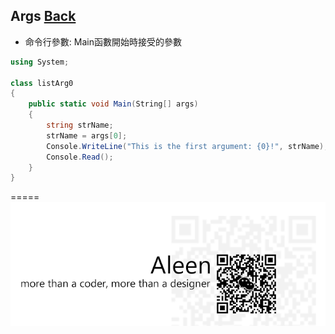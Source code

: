 ## Args [Back](./../C%23%20Menu.md)

- 命令行參數: Main函數開始時接受的參數

```C#
using System;

class listArg0
{
	public static void Main(String[] args)
	{
		string strName;  
		strName = args[0]; 
		Console.WriteLine("This is the first argument: {0}!", strName);  
		Console.Read();
	}
}
```

=====
<a href="http://aleen42.github.io/" target="_blank" ><img src="./../../../pic/tail.gif"></a>
